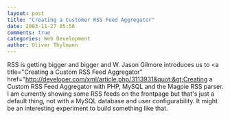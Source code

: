 ```yaml
---
layout: post
title: "Creating a Customer RSS Feed Aggregator"
date: 2003-11-27 05:56
comments: true
categories: Web Development
author: Oliver Thylmann
---
```



RSS is getting bigger and bigger and W. Jason Gilmore introduces us  to &lt;a title=&quot;Creating a Custom RSS Feed Aggregator&quot; href=&quot;http://developer.com/xml/article.php/3113931&quot;&gt;Creating a Custom RSS Feed Aggregator with PHP, MySQL and the Magpie RSS parser. I am currently showing some RSS feeds on the frontpage but that's just a default thing, not with a MySQL database and user configurability. It might be an interesting experiment to build something like that.


